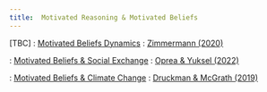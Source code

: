 ```yaml
---
title:  Motivated Reasoning & Motivated Beliefs
---
```



[TBC]
: [Motivated Beliefs Dynamics](#)
  : [Zimmermann (2020)](#)

: [Motivated Beliefs & Social Exchange](#)
  : [Oprea & Yuksel (2022)](#)

: [Motivated Beliefs & Climate Change](#)
  : [Druckman & McGrath (2019)](#)


